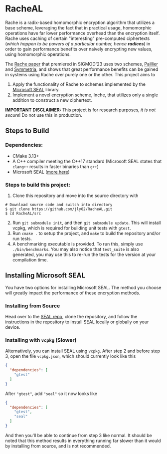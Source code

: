 # RacheAL
Rache is a radix-based homomorphic encryption algorithm that utilizes a base scheme, leveraging the fact that in practical usage, homomorphic operations have far lower performance overhead than the encryption itself. Rache uses caching of certain "interesting" pre-computed ciphertexts (_which happen to be powers of a particular number, hence_ **_radices_**) in order to gain performance benefits over naively encrypting new values, using homomorphic operations. 

The [Rache paper](https://dl.acm.org/doi/10.1145/3588920) that premiered in SIGMOD'23 uses two schemes, [Paillier](https://link.springer.com/content/pdf/10.1007/3-540-48910-X_16.pdf) and [Symmetria](https://dl.acm.org/doi/10.14778/3389133.3389144), and shows that great performance benefits can be gained in systems using Rache over purely one or the other. This project aims to 

1. Apply the functionality of Rache to schemes implemented by the [Microsoft SEAL](https://github.com/microsoft/SEAL) library. 
2. Implement a novel encryption scheme, Inche, that utilizes only a single addition to construct a new ciphertext.

**IMPORTANT DISCLAIMER:** This project is for research purposes, _it is not secure_! Do not use this in production.

## Steps to Build
### Dependencies: 
- CMake 3.13+
- A C++ compiler meeting the C++17 standard (Microsoft SEAL states that `clang++` results in faster binaries than `g++`)
- Microsoft SEAL ([more here](#installing-microsoft-seal))

### Steps to build this project:
1. Clone this repository and move into the source directory with
  ```shell
  # Download source code and switch into directory
  $ git clone https://github.com/jly02/RacheAL.git
  $ cd RacheAL/src
  ```
2. Run `git submodule init`, and then `git submodule update`. This will install vcpkg, which is required for building unit tests with `gtest`.
3. Run `cmake .` to setup the project, and `make` to build the repository and/or run tests.
4. A benchmarking executable is provided. To run this, simply use `./bin/benchmarks`. You may also notice that `test_suite` is also generated, you may use this to re-run the tests for the version at your compilation time.

## Installing Microsoft SEAL

You have two options for installing Microsoft SEAL. The method you choose will greatly impact the performance of these encryption methods.

### Installing from Source

Head over to the [SEAL repo](https://github.com/microsoft/SEAL?tab=readme-ov-file#building-microsoft-seal), clone the repository, and follow the instructions in the repository to install SEAL locally or globally on your device.

### Installing with `vcpkg` (Slower)

Alternatively, you can install SEAL using `vcpkg`. After step 2 and before step 3, open the file `vcpkg.json`, which should currently look like this
```json
{
  "dependencies": [
    "gtest"
  ]
}
```
After `"gtest"`, add `"seal"` so it now looks like
```json
{
  "dependencies": [
    "gtest",
    "seal"
  ]
}
```
And then you'll be able to continue from step 3 like normal. It should be noted that this method results in everything running far slower than it would by installing from source, and is not recommended.
